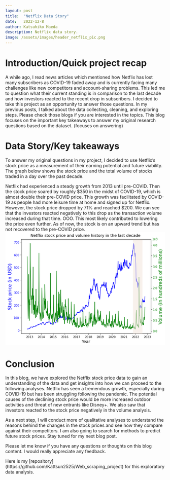 ```yaml
---
layout: post
title:  "Netflix Data Story"
date:   2022-12-8
author: Katsuhiko Maeda
description: Netflix data story.
image: /assets/images/header_netflix_pic.png
---
```


#	Introduction/Quick project recap
A while ago, I read news articles which mentioned how Netflix has lost many subscribers as COVID-19 faded away and is currently facing many challenges like new competitors and account-sharing problems. This led me to question what their current standing is in comparison to the last decade and how investors reacted to the recent drop in subscribers. I decided to take this project as an opportunity to answer those questions. In my previous posts, I talked about the data collecting, cleaning, and exploring steps. Please check those blogs if you are interested in the topics. This blog focuses on the important key takeaways to answer my original research questions based on the dataset. (focuses on answering)

#	Data Story/Key takeaways
To answer my original questions in my project, I decided to use Netflix’s stock price as a measurement of their earning potential and future viability. The graph below shows the stock price and the total volume of stocks traded in a day over the past decade.
<p></p>
Netflix had experienced a steady growth from 2013 until pre-COVID. Then the stock price soared by roughly $350 in the midst of COVID-19, which is almost double their pre-COVID price. This growth was facilitated by COVID-19 as people had more leisure time at home and signed up for Netflix. However, the stock price dropped by 71% and reached $200. We can see that the investors reacted negatively to this drop as the transaction volume increased during that time. OOO. This most likely contributed to lowering the price even further. As of now, the stock is on an upward trend but has not recovered to the pre-COVID price. 

<img src="https://github.com/Kattsun2525/stat386-projects/raw/main/assets/images/story_pic.png" alt="" style="width:600px;"/>

# Conclusion
In this blog, we have explored the Netflix stock price data to gain an understanding of the data and get insights into how we can proceed to the following analyses. Netflix has seen a tremendous growth, especially during COVID-19 but has been struggling following the pandemic. The potential causes of the declining stock price would be more increased outdoor  activities and threat of new entrants like Disney+. We also saw that investors reacted to the stock price negatively in the volume analysis.
<p></p>
As a next step, I will conduct more of qualitative analyses to understand the reasons behind  the changes in the stock prices and see how they compare against their competitors. I am also going to search for methods to predict future stock prices. Stay tuned for my next blog post.
<p></p>
Please let me know if you have any questions or thoughts on this blog content. I would really appreciate any feedback.
<p></p>
Here is my [repository](https://github.com/Kattsun2525/Web_scraping_project) for this exploratory data analysis.
